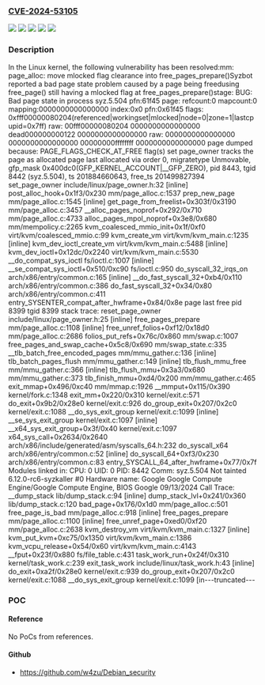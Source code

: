 ### [CVE-2024-53105](https://cve.mitre.org/cgi-bin/cvename.cgi?name=CVE-2024-53105)
![](https://img.shields.io/static/v1?label=Product&message=Linux&color=blue)
![](https://img.shields.io/static/v1?label=Version&message=&color=brightgreen)
![](https://img.shields.io/static/v1?label=Version&message=5.18%20&color=brightgreen)
![](https://img.shields.io/static/v1?label=Version&message=b109b87050df5438ee745b2bddfa3587970025bb%20&color=brightgreen)
![](https://img.shields.io/static/v1?label=Vulnerability&message=n%2Fa&color=blue)

### Description

In the Linux kernel, the following vulnerability has been resolved:mm: page_alloc: move mlocked flag clearance into free_pages_prepare()Syzbot reported a bad page state problem caused by a page being freedusing free_page() still having a mlocked flag at free_pages_prepare()stage:  BUG: Bad page state in process syz.5.504  pfn:61f45  page: refcount:0 mapcount:0 mapping:0000000000000000 index:0x0 pfn:0x61f45  flags: 0xfff00000080204(referenced|workingset|mlocked|node=0|zone=1|lastcpupid=0x7ff)  raw: 00fff00000080204 0000000000000000 dead000000000122 0000000000000000  raw: 0000000000000000 0000000000000000 00000000ffffffff 0000000000000000  page dumped because: PAGE_FLAGS_CHECK_AT_FREE flag(s) set  page_owner tracks the page as allocated  page last allocated via order 0, migratetype Unmovable, gfp_mask 0x400dc0(GFP_KERNEL_ACCOUNT|__GFP_ZERO), pid 8443, tgid 8442 (syz.5.504), ts 201884660643, free_ts 201499827394   set_page_owner include/linux/page_owner.h:32 [inline]   post_alloc_hook+0x1f3/0x230 mm/page_alloc.c:1537   prep_new_page mm/page_alloc.c:1545 [inline]   get_page_from_freelist+0x303f/0x3190 mm/page_alloc.c:3457   __alloc_pages_noprof+0x292/0x710 mm/page_alloc.c:4733   alloc_pages_mpol_noprof+0x3e8/0x680 mm/mempolicy.c:2265   kvm_coalesced_mmio_init+0x1f/0xf0 virt/kvm/coalesced_mmio.c:99   kvm_create_vm virt/kvm/kvm_main.c:1235 [inline]   kvm_dev_ioctl_create_vm virt/kvm/kvm_main.c:5488 [inline]   kvm_dev_ioctl+0x12dc/0x2240 virt/kvm/kvm_main.c:5530   __do_compat_sys_ioctl fs/ioctl.c:1007 [inline]   __se_compat_sys_ioctl+0x510/0xc90 fs/ioctl.c:950   do_syscall_32_irqs_on arch/x86/entry/common.c:165 [inline]   __do_fast_syscall_32+0xb4/0x110 arch/x86/entry/common.c:386   do_fast_syscall_32+0x34/0x80 arch/x86/entry/common.c:411   entry_SYSENTER_compat_after_hwframe+0x84/0x8e  page last free pid 8399 tgid 8399 stack trace:   reset_page_owner include/linux/page_owner.h:25 [inline]   free_pages_prepare mm/page_alloc.c:1108 [inline]   free_unref_folios+0xf12/0x18d0 mm/page_alloc.c:2686   folios_put_refs+0x76c/0x860 mm/swap.c:1007   free_pages_and_swap_cache+0x5c8/0x690 mm/swap_state.c:335   __tlb_batch_free_encoded_pages mm/mmu_gather.c:136 [inline]   tlb_batch_pages_flush mm/mmu_gather.c:149 [inline]   tlb_flush_mmu_free mm/mmu_gather.c:366 [inline]   tlb_flush_mmu+0x3a3/0x680 mm/mmu_gather.c:373   tlb_finish_mmu+0xd4/0x200 mm/mmu_gather.c:465   exit_mmap+0x496/0xc40 mm/mmap.c:1926   __mmput+0x115/0x390 kernel/fork.c:1348   exit_mm+0x220/0x310 kernel/exit.c:571   do_exit+0x9b2/0x28e0 kernel/exit.c:926   do_group_exit+0x207/0x2c0 kernel/exit.c:1088   __do_sys_exit_group kernel/exit.c:1099 [inline]   __se_sys_exit_group kernel/exit.c:1097 [inline]   __x64_sys_exit_group+0x3f/0x40 kernel/exit.c:1097   x64_sys_call+0x2634/0x2640 arch/x86/include/generated/asm/syscalls_64.h:232   do_syscall_x64 arch/x86/entry/common.c:52 [inline]   do_syscall_64+0xf3/0x230 arch/x86/entry/common.c:83   entry_SYSCALL_64_after_hwframe+0x77/0x7f  Modules linked in:  CPU: 0 UID: 0 PID: 8442 Comm: syz.5.504 Not tainted 6.12.0-rc6-syzkaller #0  Hardware name: Google Google Compute Engine/Google Compute Engine, BIOS Google 09/13/2024  Call Trace:   <TASK>   __dump_stack lib/dump_stack.c:94 [inline]   dump_stack_lvl+0x241/0x360 lib/dump_stack.c:120   bad_page+0x176/0x1d0 mm/page_alloc.c:501   free_page_is_bad mm/page_alloc.c:918 [inline]   free_pages_prepare mm/page_alloc.c:1100 [inline]   free_unref_page+0xed0/0xf20 mm/page_alloc.c:2638   kvm_destroy_vm virt/kvm/kvm_main.c:1327 [inline]   kvm_put_kvm+0xc75/0x1350 virt/kvm/kvm_main.c:1386   kvm_vcpu_release+0x54/0x60 virt/kvm/kvm_main.c:4143   __fput+0x23f/0x880 fs/file_table.c:431   task_work_run+0x24f/0x310 kernel/task_work.c:239   exit_task_work include/linux/task_work.h:43 [inline]   do_exit+0xa2f/0x28e0 kernel/exit.c:939   do_group_exit+0x207/0x2c0 kernel/exit.c:1088   __do_sys_exit_group kernel/exit.c:1099 [in---truncated---

### POC

#### Reference
No PoCs from references.

#### Github
- https://github.com/w4zu/Debian_security

